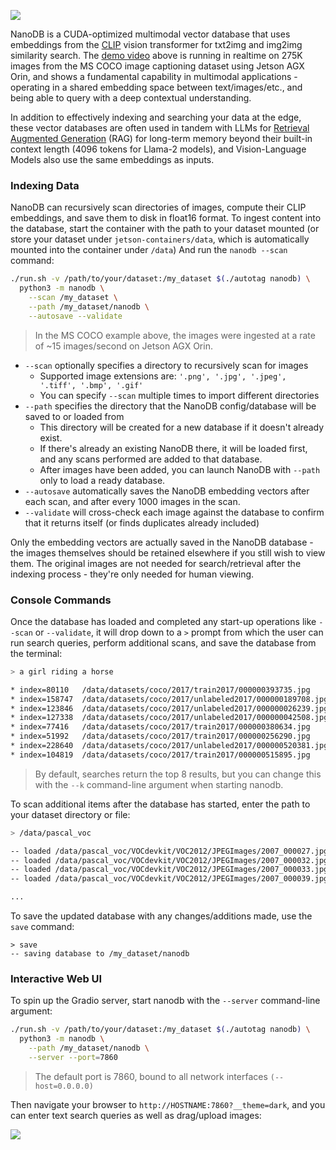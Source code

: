 
<a href="https://youtu.be/ayqKpQNd1Jw"><img src=https://raw.githubusercontent.com/dusty-nv/jetson-containers/docs/docs/images/nanodb_horse.gif></a>

NanoDB is a CUDA-optimized multimodal vector database that uses embeddings from the [CLIP](https://openai.com/research/clip) vision transformer for txt2img and img2img similarity search. The [demo video](https://youtu.be/ayqKpQNd1Jw) above is running in realtime on 275K images from the MS COCO image captioning dataset using Jetson AGX Orin, and shows a fundamental capability in multimodal applications - operating in a shared embedding space between text/images/etc., and being able to query with a deep contextual understanding. 

In addition to effectively indexing and searching your data at the edge, these vector databases are often used in tandem with LLMs for [Retrieval Augmented Generation](https://www.promptingguide.ai/techniques/rag) (RAG) for long-term memory beyond their built-in context length (4096 tokens for Llama-2 models), and Vision-Language Models also use the same embeddings as inputs. 

### Indexing Data

NanoDB can recursively scan directories of images, compute their CLIP embeddings, and save them to disk in float16 format.  To ingest content into the database, start the container with the path to your dataset mounted (or store your dataset under `jetson-containers/data`, which is automatically mounted into the container under `/data`)  And run the `nanodb --scan` command:

```bash
./run.sh -v /path/to/your/dataset:/my_dataset $(./autotag nanodb) \
  python3 -m nanodb \
    --scan /my_dataset \
    --path /my_dataset/nanodb \
    --autosave --validate 
```
> In the MS COCO example above, the images were ingested at a rate of ~15 images/second on Jetson AGX Orin.

* `--scan` optionally specifies a directory to recursively scan for images
  * Supported image extensions are:  `'.png', '.jpg', '.jpeg', '.tiff', '.bmp', '.gif'`
  * You can specify `--scan` multiple times to import different directories
* `--path` specifies the directory that the NanoDB config/database will be saved to or loaded from
  * This directory will be created for a new database if it doesn't already exist.
  * If there's already an existing NanoDB there, it will be loaded first, and any scans performed are added to that database.
  * After images have been added, you can launch NanoDB with `--path` only to load a ready database.
* `--autosave` automatically saves the NanoDB embedding vectors after each scan, and after every 1000 images in the scan.
* `--validate` will cross-check each image against the database to confirm that it returns itself (or finds duplicates already included)

Only the embedding vectors are actually saved in the NanoDB database - the images themselves should be retained elsewhere if you still wish to view them.  The original images are not needed for search/retrieval after the indexing process - they're only needed for human viewing.

### Console Commands

Once the database has loaded and completed any start-up operations like `--scan` or `--validate`, it will drop down to a `>` prompt from which the user can run search queries, perform additional scans, and save the database from the terminal:

```bash
> a girl riding a horse

* index=80110   /data/datasets/coco/2017/train2017/000000393735.jpg      similarity=0.29991915822029114
* index=158747  /data/datasets/coco/2017/unlabeled2017/000000189708.jpg  similarity=0.29254037141799927
* index=123846  /data/datasets/coco/2017/unlabeled2017/000000026239.jpg  similarity=0.292171448469162
* index=127338  /data/datasets/coco/2017/unlabeled2017/000000042508.jpg  similarity=0.29118549823760986
* index=77416   /data/datasets/coco/2017/train2017/000000380634.jpg      similarity=0.28964102268218994
* index=51992   /data/datasets/coco/2017/train2017/000000256290.jpg      similarity=0.28929752111434937
* index=228640  /data/datasets/coco/2017/unlabeled2017/000000520381.jpg  similarity=0.28642547130584717
* index=104819  /data/datasets/coco/2017/train2017/000000515895.jpg      similarity=0.285491943359375
```

> By default, searches return the top 8 results, but you can change this with the `--k` command-line argument when starting nanodb.

To scan additional items after the database has started, enter the path to your dataset directory or file:

```bash
> /data/pascal_voc

-- loaded /data/pascal_voc/VOCdevkit/VOC2012/JPEGImages/2007_000027.jpg in 4 ms
-- loaded /data/pascal_voc/VOCdevkit/VOC2012/JPEGImages/2007_000032.jpg in 2 ms
-- loaded /data/pascal_voc/VOCdevkit/VOC2012/JPEGImages/2007_000033.jpg in 3 ms
-- loaded /data/pascal_voc/VOCdevkit/VOC2012/JPEGImages/2007_000039.jpg in 3 ms

...
```

To save the updated database with any changes/additions made, use the `save` command:

```
> save
-- saving database to /my_dataset/nanodb
```

### Interactive Web UI

To spin up the Gradio server, start nanodb with the `--server` command-line argument:

```bash
./run.sh -v /path/to/your/dataset:/my_dataset $(./autotag nanodb) \
  python3 -m nanodb \
    --path /my_dataset/nanodb \
    --server --port=7860
```
> The default port is 7860, bound to all network interfaces `(--host=0.0.0.0)`

Then navigate your browser to `http://HOSTNAME:7860?__theme=dark`, and you can enter text search queries as well as drag/upload images:

<a href="https://youtu.be/ayqKpQNd1Jw"><img src=https://raw.githubusercontent.com/dusty-nv/jetson-containers/docs/docs/images/nanodb_tennis.jpg></a>
